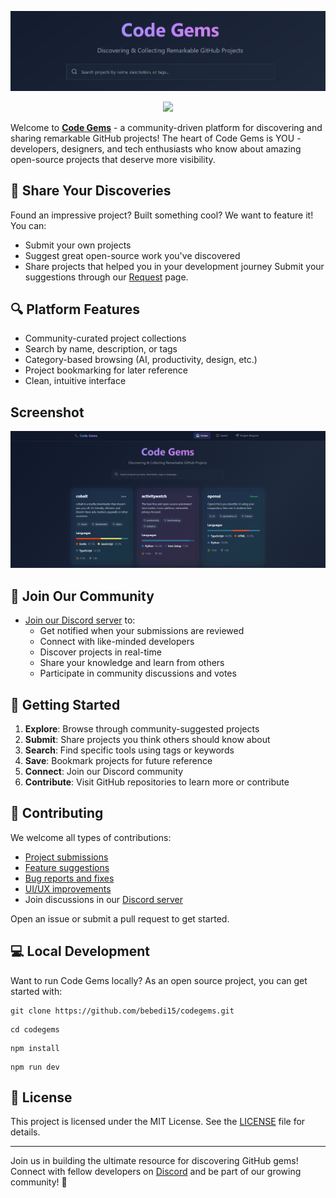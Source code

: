![Code Gems Thumbnail](/data/image.png)
<div align="center">
 <a href="https://www.buymeacoffee.com/bebedi">
   <img src="https://img.buymeacoffee.com/button-api/?text=Buy me a coffee&emoji=☕&slug=bebedi&button_colour=FFDD00&font_colour=000000&font_family=Poppins&outline_colour=000000&coffee_colour=ffffff" width="200" />
 </a>
</div>

Welcome to **[Code Gems](https://codegems.xyz)** - a community-driven platform for discovering and sharing remarkable GitHub projects! The heart of Code Gems is YOU - developers, designers, and tech enthusiasts who know about amazing open-source projects that deserve more visibility.

## 🌟 Share Your Discoveries
Found an impressive project? Built something cool? We want to feature it! You can:
- Submit your own projects
- Suggest great open-source work you've discovered
- Share projects that helped you in your development journey
Submit your suggestions through our [Request](https://codegems.xyz/request) page.

## 🔍 Platform Features
- Community-curated project collections
- Search by name, description, or tags
- Category-based browsing (AI, productivity, design, etc.)
- Project bookmarking for later reference
- Clean, intuitive interface

## Screenshot
<div align="center">
<img src="/data/websitescreenshot.png" alt="drawing" width="800"/> 
</div>



## 🤝 Join Our Community
- [Join our Discord server](https://discord.gg/QtnFGDQj5S) to:
  - Get notified when your submissions are reviewed
  - Connect with like-minded developers
  - Discover projects in real-time
  - Share your knowledge and learn from others
  - Participate in community discussions and votes

## 🚀 Getting Started
1. **Explore**: Browse through community-suggested projects
2. **Submit**: Share projects you think others should know about
3. **Search**: Find specific tools using tags or keywords
4. **Save**: Bookmark projects for future reference
5. **Connect**: Join our Discord community
6. **Contribute**: Visit GitHub repositories to learn more or contribute

## 🤝 Contributing
We welcome all types of contributions:
- [Project submissions](https://codegems.xyz/request)
- [Feature suggestions](https://github.com/bebedi15/codegems/issues/new/choose)
- [Bug reports and fixes](https://github.com/bebedi15/codegems/issues/new/choose)
- [UI/UX improvements](https://github.com/bebedi15/codegems/pulls)
- Join discussions in our [Discord server](https://discord.gg/QtnFGDQj5S)

Open an issue or submit a pull request to get started.

## 💻 Local Development
Want to run Code Gems locally? As an open source project, you can get started with:
```
git clone https://github.com/bebedi15/codegems.git
```
```
cd codegems
```
```
npm install
```
```
npm run dev
```

## 📄 License
This project is licensed under the MIT License. See the [LICENSE](LICENSE) file for details.

---
Join us in building the ultimate resource for discovering GitHub gems! Connect with fellow developers on [Discord](https://discord.gg/QtnFGDQj5S) and be part of our growing community! 💎
